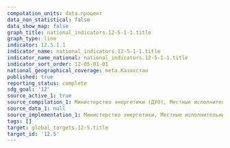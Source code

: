 ```yaml
---
computation_units: data.процент
data_non_statistical: false
data_show_map: false
graph_title: national_indicators.12-5-1-1.title
graph_type: line
indicator: 12.5.1.1
indicator_name: national_indicators.12-5-1-1.title
indicator_name_national: national_indicators.12-5-1-1.title
indicator_sort_order: 12-05-01-01
national_geographical_coverage: meta.Казахстан
published: true
reporting_status: complete
sdg_goal: '12'
source_active_1: true
source_compilation_1: Министерство энергетики (ДУО), Местные исполнительные органы
source_data_1: null
source_implementation_1: Министерство энергетики, Местные исполнительные органы
tags: []
target: global_targets.12-5.title
target_id: '12.5'
---
```

